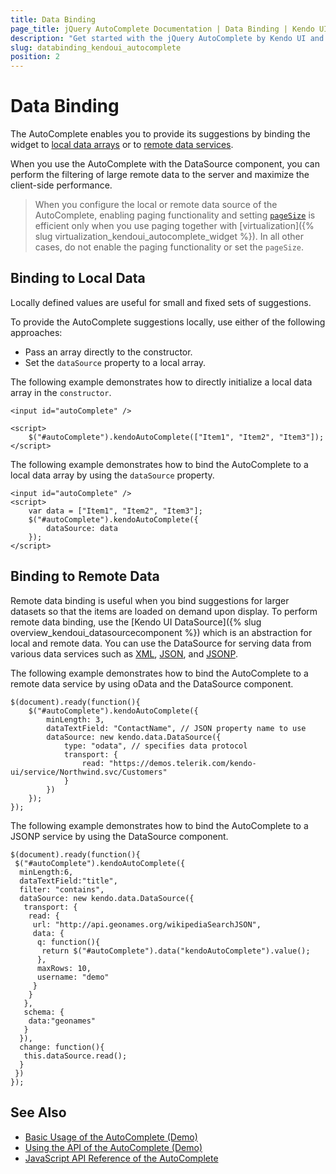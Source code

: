 ```yaml
---
title: Data Binding
page_title: jQuery AutoComplete Documentation | Data Binding | Kendo UI
description: "Get started with the jQuery AutoComplete by Kendo UI and bind the widget to local or remote data and provide its suggestions."
slug: databinding_kendoui_autocomplete
position: 2
---
```


# Data Binding

The AutoComplete enables you to provide its suggestions by binding the widget to [local data arrays](#binding-to-local-data) or to [remote data services](#binding-to-remote-data).

When you use the AutoComplete with the DataSource component, you can perform the filtering of large remote data to the server and maximize the client-side performance.

> When you configure the local or remote data source of the AutoComplete, enabling paging functionality and setting [`pageSize`](/api/javascript/data/datasource/configuration/pagesize) is efficient only when you use paging together with [virtualization]({% slug virtualization_kendoui_autocomplete_widget %}). In all other cases, do not enable the paging functionality or set the `pageSize`.

## Binding to Local Data

Locally defined values are useful for small and fixed sets of suggestions.

To provide the AutoComplete suggestions locally, use either of the following approaches:
* Pass an array directly to the constructor.
* Set the `dataSource` property to a local array.

The following example demonstrates how to directly initialize a local data array in the `constructor`.

    <input id="autoComplete" />

    <script>
        $("#autoComplete").kendoAutoComplete(["Item1", "Item2", "Item3"]);
    </script>

The following example demonstrates how to bind the AutoComplete to a local data array by using the `dataSource` property.

    <input id="autoComplete" />
    <script>
        var data = ["Item1", "Item2", "Item3"];
        $("#autoComplete").kendoAutoComplete({
            dataSource: data
        });
    </script>

## Binding to Remote Data

Remote data binding is useful when you bind suggestions for larger datasets so that the items are loaded on demand upon display. To perform remote data binding, use the [Kendo UI DataSource]({% slug overview_kendoui_datasourcecomponent %}) which is an abstraction for local and remote data. You can use the DataSource for serving data from various data services such as [XML](http://en.wikipedia.org/wiki/XML), [JSON](http://en.wikipedia.org/wiki/JSON), and [JSONP](http://en.wikipedia.org/wiki/JSONP).

The following example demonstrates how to bind the AutoComplete to a remote data service by using oData and the DataSource component.

    $(document).ready(function(){
        $("#autoComplete").kendoAutoComplete({
            minLength: 3,
            dataTextField: "ContactName", // JSON property name to use
            dataSource: new kendo.data.DataSource({
                type: "odata", // specifies data protocol
                transport: {
                    read: "https://demos.telerik.com/kendo-ui/service/Northwind.svc/Customers"
                }
            })
        });
    });

The following example demonstrates how to bind the AutoComplete to a JSONP service by using the DataSource component.

    $(document).ready(function(){
     $("#autoComplete").kendoAutoComplete({
      minLength:6,
      dataTextField:"title",
      filter: "contains",
      dataSource: new kendo.data.DataSource({
       transport: {
        read: {
         url: "http://api.geonames.org/wikipediaSearchJSON",
         data: {
          q: function(){
           return $("#autoComplete").data("kendoAutoComplete").value();
          },
          maxRows: 10,
          username: "demo"
         }
        }
       },
       schema: {
        data:"geonames"
       }
      }),
      change: function(){
       this.dataSource.read();
      }
     })
    });

## See Also

* [Basic Usage of the AutoComplete (Demo)](https://demos.telerik.com/kendo-ui/autocomplete/index)
* [Using the API of the AutoComplete (Demo)](https://demos.telerik.com/kendo-ui/autocomplete/api)
* [JavaScript API Reference of the AutoComplete](/api/javascript/ui/autocomplete)

